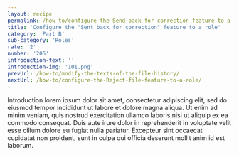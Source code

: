 ```yaml
---
layout: recipe
permalink: /how-to/configure-the-Send-back-for-correction-feature-to-a-role/
title: 'Configure the "Sent back for correction" feature to a role'
category: 'Part B'
sub-category: 'Roles'
rate: '2'
number: '205'
introduction-text: ''
introduction-img: '101.png'
prevUrl: /how-to/modify-the-texts-of-the-file-history/
nextUrl: /how-to/configure-the-Reject-file-feature-to-a-role/
---
```


Introduction lorem ipsum dolor sit amet, consectetur adipiscing elit, sed do eiusmod tempor incididunt ut labore et dolore magna aliqua. Ut enim ad minim veniam, quis nostrud exercitation ullamco laboris nisi ut aliquip ex ea commodo consequat. Duis aute irure dolor in reprehenderit in voluptate velit esse cillum dolore eu fugiat nulla pariatur. Excepteur sint occaecat cupidatat non proident, sunt in culpa qui officia deserunt mollit anim id est laborum.

